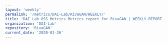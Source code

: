 ```yaml
---
layout: 'weekly'
permalink: '/metrics/DAI-Lab/RivaGAN/WEEKLY/'
title: 'DAI Lab OSS Metrics Metrics report for RivaGAN | WEEKLY-REPORT-2020-01-26'
organization: 'DAI-Lab'
repository: 'RivaGAN'
current_date: '2020-01-26'
---
```

